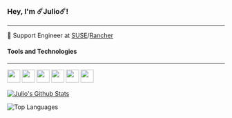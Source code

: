 ### Hey, I'm ☄️Julio☄️! 
---
🐂 Support Engineer at [SUSE](https://suse.com)/[Rancher](https://rancher.com)

#### Tools and Technologies
---
<img src="https://cdn.jsdelivr.net/gh/devicons/devicon/icons/kubernetes/kubernetes-plain.svg" width="30" height="30"/> <img src="https://cdn.jsdelivr.net/gh/devicons/devicon/icons/k3s/k3s-original.svg" width="30" height="30"/> <img src="https://cdn.jsdelivr.net/gh/devicons/devicon/icons/go/go-original.svg" width="30" height="30"/> <img src="https://cdn.jsdelivr.net/gh/devicons/devicon/icons/terraform/terraform-original.svg" width="30" height="30"/> <img src="https://cdn.jsdelivr.net/gh/devicons/devicon/icons/python/python-original.svg" width="30" height="30"/> <img src="https://cdn.jsdelivr.net/gh/devicons/devicon/icons/bash/bash-original.svg" width="30" height="30"/> 




[![Julio's Github Stats](https://github-readme-stats.vercel.app/api?username=VltraHeaven&show_icons=true&theme=dracula)](https://github.com/anuraghazra/github-readme-stats)

![Top Languages](https://github-readme-stats.vercel.app/api/top-langs/?username=VltraHeaven&theme=dracula)

<!--
**VltraHeaven/VltraHeaven** is a ✨ _special_ ✨ repository because its `README.md` (this file) appears on your GitHub profile.

Here are some ideas to get you started:

- 🔭 I’m currently working on ...
- 🌱 I’m currently learning ...
- 👯 I’m looking to collaborate on ...
- 🤔 I’m looking for help with ...
- 💬 Ask me about ...
- 📫 How to reach me: ...
- 😄 Pronouns: ...
- ⚡ Fun fact: ...
-->
